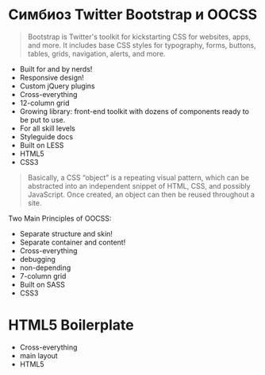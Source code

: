 # Симбиоз Twitter Bootstrap и OOCSS

> Bootstrap is Twitter's toolkit for kickstarting CSS for websites, apps, and more. It includes base CSS styles for typography, forms, buttons, tables, grids, navigation, alerts, and more.

 * Built for and by nerds!
 * Responsive design!
 * Custom jQuery plugins
 * Cross-everything
 * 12-column grid
 * Growing library: front-end toolkit with dozens of components ready to be put to use.
 * For all skill levels
 * Styleguide docs
 * Built on LESS
 * HTML5
 * CSS3


> Basically, a CSS “object” is a repeating visual pattern, which can be abstracted into an independent snippet of HTML, CSS, and possibly JavaScript. Once created, an object can then be reused throughout a site.

Two Main Principles of OOCSS:

 * Separate structure and skin!
 * Separate container and content!
 * Cross-everything
 * debugging
 * non-depending
 * 7-column grid
 * Built on SASS
 * CSS3

# HTML5 Boilerplate

 * Cross-everything
 * main layout
 * HTML5
